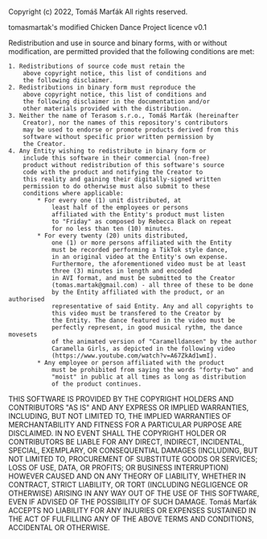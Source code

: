 Copyright (c) 2022, Tomáš Marťák
All rights reserved.

tomasmartak's modified Chicken Dance Project licence v0.1

Redistribution and use in source and binary forms, with 
or without modification, are permitted provided that the 
following conditions are met:

    1. Redistributions of source code must retain the 
        above copyright notice, this list of conditions and 
        the following disclaimer.
    2. Redistributions in binary form must reproduce the 
        above copyright notice, this list of conditions and 
        the following disclaimer in the documentation and/or 
        other materials provided with the distribution.
    3. Neither the name of Terasom s.r.o., Tomáš Marťák (hereinafter
        Creator), nor the names of this repository's contributors 
        may be used to endorse or promote products derived from this 
        software without specific prior written permission by
        the Creator.
    4. Any Entity wishing to redistribute in binary form or 
        include this software in their commercial (non-free) 
        product without redistribution of this software's source 
        code with the product and notifying the Creator to 
        this reality and gaining their digitally-signed written 
        permission to do otherwise must also submit to these 
        conditions where applicable: 
            * For every one (1) unit distributed, at 
                least half of the employees or persons 
                affiliated with the Entity's product must listen 
                to "Friday" as composed by Rebecca Black on repeat
                for no less than ten (10) minutes.
            * For every twenty (20) units distributed, 
                one (1) or more persons affiliated with the Entity 
                must be recorded performing a TikTok style dance, 
                in an original video at the Entity's own expense. 
                Furthermore, the aforementioned video must be at least 
                three (3) minutes in length and encoded 
                in AVI format, and must be submitted to the Creator 
                (tomas.martak@gmail.com) - all three of these to be done 
                by the Entity affiliated with the product, or an authorised 
                representative of said Entity. Any and all copyrights to 
                this video must be transfered to the Creator by 
                the Entity. The dance featured in the video must be 
                perfectly represent, in good musical rythm, the dance movesets 
                of the animated version of "Caramelldansen" by the author
                Caramella Girls, as depicted in the following video 
                (https://www.youtube.com/watch?v=A67ZkAd1wmI).
            * Any employee or person affiliated with the product 
                must be prohibited from saying the words "forty-two" and
                "moist" in public at all times as long as distribution 
                of the product continues. 

THIS SOFTWARE IS PROVIDED BY THE COPYRIGHT HOLDERS AND CONTRIBUTORS 
"AS IS" AND ANY EXPRESS OR IMPLIED WARRANTIES, INCLUDING, BUT NOT 
LIMITED TO, THE IMPLIED WARRANTIES OF MERCHANTABILITY AND FITNESS 
FOR A PARTICULAR PURPOSE ARE DISCLAIMED. IN NO EVENT SHALL THE 
COPYRIGHT HOLDER OR CONTRIBUTORS BE LIABLE FOR ANY DIRECT, INDIRECT, 
INCIDENTAL, SPECIAL, EXEMPLARY, OR CONSEQUENTIAL DAMAGES (INCLUDING, 
BUT NOT LIMITED TO, PROCUREMENT OF SUBSTITUTE GOODS OR SERVICES; 
LOSS OF USE, DATA, OR PROFITS; OR BUSINESS INTERRUPTION) HOWEVER 
CAUSED AND ON ANY THEORY OF LIABILITY, WHETHER IN CONTRACT, STRICT 
LIABILITY, OR TORT (INCLUDING NEGLIGENCE OR OTHERWISE) ARISING IN 
ANY WAY OUT OF THE USE OF THIS SOFTWARE, EVEN IF ADVISED OF THE 
POSSIBILITY OF SUCH DAMAGE. Tomáš Marťák ACCEPTS NO LIABILITY FOR
ANY INJURIES OR EXPENSES SUSTAINED IN THE ACT OF FULFILLING ANY OF 
THE ABOVE TERMS AND CONDITIONS, ACCIDENTAL OR OTHERWISE.
